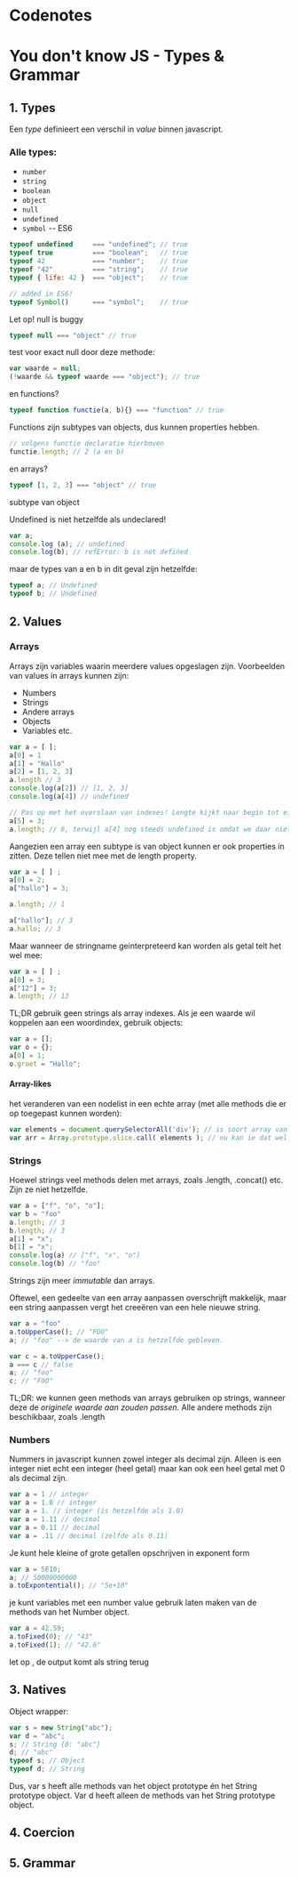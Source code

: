 # Codenotes

# You don't know JS - Types & Grammar
## 1. Types
Een *type* definieert een verschil in *value* binnen javascript.

### Alle types:
* `number`
* `string`
* `boolean`
* `object`
* `null`
* `undefined`
* `symbol` -- ES6

```js
typeof undefined     === "undefined"; // true
typeof true          === "boolean";   // true
typeof 42            === "number";    // true
typeof "42"          === "string";    // true
typeof { life: 42 }  === "object";    // true

// added in ES6!
typeof Symbol()      === "symbol";    // true
```

Let op! null is buggy
```js
typeof null === "object" // true
```

test voor exact null door deze methode:
```js
var waarde = null;
(!waarde && typeof waarde === "object"); // true
```

en functions?
```js
typeof function functie(a, b){} === "function" // true
```

Functions zijn subtypes van objects, dus kunnen properties hebben.
```js
// volgens functie declaratie hierboven
functie.length; // 2 (a en b)
```

en arrays?
```js
typeof [1, 2, 3] === "object" // true

```
subtype van object

Undefined is niet hetzelfde als undeclared!
```js
var a;
console.log (a); // undefined
console.log(b); // refError: b is not defined
```
maar de types van a en b in dit geval zijn hetzelfde:
```js
typeof a; // Undefined
typeof b; // Undefined
```

## 2. Values
### Arrays
Arrays zijn variables waarin meerdere values opgeslagen zijn.
Voorbeelden van values in arrays kunnen zijn:
* Numbers
* Strings
* Andere arrays
* Objects
* Variables
etc.

```js
var a = [ ];
a[0] = 1
a[1] = "Hallo"
a[2] = [1, 2, 3]
a.length // 3
console.log(a[2]) // [1, 2, 3]
console.log(a[4]) // undefined

// Pas op met het overslaan van indexes! Lengte kijkt naar begin tot eind index.
a[5] = 3;
a.length; // 6, terwijl a[4] nog steeds undefined is omdat we daar niets in hebben gestopt.
```

Aangezien een array een subtype is van object kunnen er ook properties in zitten. Deze tellen niet mee met de length property.
```js
var a = [ ] ;
a[0] = 2;
a["hallo"] = 3;

a.length; // 1

a["hallo"]; // 3
a.hallo; // 3
```
Maar wanneer de stringname geinterpreteerd kan worden als getal telt het wel mee:
```js
var a = [ ] ;
a[0] = 3;
a["12"] = 3;
a.length; // 13
```
TL;DR gebruik geen strings als array indexes. Als je een waarde wil koppelen aan een woordindex, gebruik objects:
```js
var a = [];
var o = {};
a[0] = 1;
o.groet = "Hallo";
```

#### Array-likes
het veranderen van een nodelist in een echte array (met alle methods die er op toegepast kunnen worden):
```js
var elements = document.querySelectorAll('div'); // is soort array van elementen, maar kan geen gebruik maken van de array methods indexOf(), concat() etc.
var arr = Array.prototype.slice.call( elements ); // nu kan ie dat wel want we veranderen de nodelist in een echte array.
```

### Strings
Hoewel strings veel methods delen met arrays, zoals .length, .concat() etc. Zijn ze niet hetzelfde.
```js
var a = ["f", "o", "o"];
var b = "foo"
a.length; // 3
b.length; // 3
a[1] = "x";
b[1] = "x";
console.log(a) // ["f", "x", "o"]
console.log(b) // "foo"
```
Strings zijn meer *immutable* dan arrays.

Oftewel, een gedeelte van een array aanpassen overschrijft makkelijk, maar een string aanpassen vergt het creeëren van een hele nieuwe string.
```js
var a = "foo"
a.toUpperCase(); // "FOO"
a; // "foo" --> de waarde van a is hetzelfde gebleven.

var c = a.toUpperCase();
a === c // false
a; // "foo"
c; // "FOO"
```
TL;DR: we kunnen geen methods van arrays gebruiken op strings, wanneer deze de *originele waarde aan zouden passen*.
Alle andere methods zijn beschikbaar, zoals .length

### Numbers
Nummers in javascript kunnen zowel integer als decimal zijn. Alleen is een integer niet echt een integer (heel getal) maar kan ook een heel getal met 0 als decimal zijn.
```js
var a = 1 // integer
var a = 1.0 // integer
var a = 1. // integer (is hetzelfde als 1.0)
var a = 1.11 // decimal
var a = 0.11 // decimal
var a = .11 // decimal (zelfde als 0.11)
```

Je kunt hele kleine of grote getallen opschrijven in exponent form
```js
var a = 5E10;
a; // 50000000000
a.toExpontential(); // "5e+10"
```

je kunt variables met een number value gebruik laten maken van de methods van het Number object.
```js
var a = 42.59;
a.toFixed(0); // "43"
a.toFixed(1); // "42.6"
```
let op , de output komt als string terug

## 3. Natives
Object wrapper:
```js
var s = new String("abc");
var d = "abc";
s; // String {0: "abc"}
d; // "abc"
typeof s; // Object
typeof d; // String
```
Dus, var s heeft alle methods van het object prototype én het String prototype object. Var d heeft alleen de methods van het String prototype object.

## 4. Coercion
## 5. Grammar

